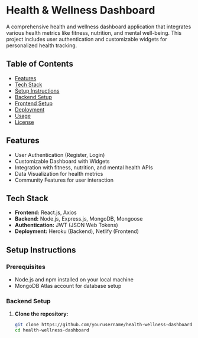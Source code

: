 # Health & Wellness Dashboard

A comprehensive health and wellness dashboard application that integrates various health metrics like fitness, nutrition, and mental well-being. This project includes user authentication and customizable widgets for personalized health tracking.

## Table of Contents

- [Features](#features)
- [Tech Stack](#tech-stack)
- [Setup Instructions](#setup-instructions)
- [Backend Setup](#backend-setup)
- [Frontend Setup](#frontend-setup)
- [Deployment](#deployment)
- [Usage](#usage)
- [License](#license)

## Features

- User Authentication (Register, Login)
- Customizable Dashboard with Widgets
- Integration with fitness, nutrition, and mental health APIs
- Data Visualization for health metrics
- Community Features for user interaction

## Tech Stack

- **Frontend:** React.js, Axios
- **Backend:** Node.js, Express.js, MongoDB, Mongoose
- **Authentication:** JWT (JSON Web Tokens)
- **Deployment:** Heroku (Backend), Netlify (Frontend)

## Setup Instructions

### Prerequisites

- Node.js and npm installed on your local machine
- MongoDB Atlas account for database setup

### Backend Setup

1. **Clone the repository:**

   ```bash
   git clone https://github.com/yourusername/health-wellness-dashboard.git
   cd health-wellness-dashboard
